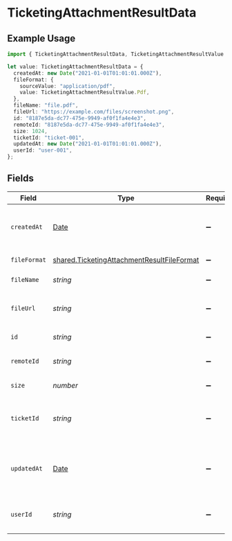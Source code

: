 # TicketingAttachmentResultData

## Example Usage

```typescript
import { TicketingAttachmentResultData, TicketingAttachmentResultValue } from "@stackone/stackone-client-ts/sdk/models/shared";

let value: TicketingAttachmentResultData = {
  createdAt: new Date("2021-01-01T01:01:01.000Z"),
  fileFormat: {
    sourceValue: "application/pdf",
    value: TicketingAttachmentResultValue.Pdf,
  },
  fileName: "file.pdf",
  fileUrl: "https://example.com/files/screenshot.png",
  id: "8187e5da-dc77-475e-9949-af0f1fa4e4e3",
  remoteId: "8187e5da-dc77-475e-9949-af0f1fa4e4e3",
  size: 1024,
  ticketId: "ticket-001",
  updatedAt: new Date("2021-01-01T01:01:01.000Z"),
  userId: "user-001",
};
```

## Fields

| Field                                                                                                           | Type                                                                                                            | Required                                                                                                        | Description                                                                                                     | Example                                                                                                         |
| --------------------------------------------------------------------------------------------------------------- | --------------------------------------------------------------------------------------------------------------- | --------------------------------------------------------------------------------------------------------------- | --------------------------------------------------------------------------------------------------------------- | --------------------------------------------------------------------------------------------------------------- |
| `createdAt`                                                                                                     | [Date](https://developer.mozilla.org/en-US/docs/Web/JavaScript/Reference/Global_Objects/Date)                   | :heavy_minus_sign:                                                                                              | The timestamp when the record was created                                                                       | 2021-01-01T01:01:01.000Z                                                                                        |
| `fileFormat`                                                                                                    | [shared.TicketingAttachmentResultFileFormat](../../../sdk/models/shared/ticketingattachmentresultfileformat.md) | :heavy_minus_sign:                                                                                              | The type of the file                                                                                            |                                                                                                                 |
| `fileName`                                                                                                      | *string*                                                                                                        | :heavy_minus_sign:                                                                                              | The name of the file                                                                                            | file.pdf                                                                                                        |
| `fileUrl`                                                                                                       | *string*                                                                                                        | :heavy_minus_sign:                                                                                              | The resource URL of the file                                                                                    | https://example.com/files/screenshot.png                                                                        |
| `id`                                                                                                            | *string*                                                                                                        | :heavy_minus_sign:                                                                                              | Unique identifier                                                                                               | 8187e5da-dc77-475e-9949-af0f1fa4e4e3                                                                            |
| `remoteId`                                                                                                      | *string*                                                                                                        | :heavy_minus_sign:                                                                                              | Provider's unique identifier                                                                                    | 8187e5da-dc77-475e-9949-af0f1fa4e4e3                                                                            |
| `size`                                                                                                          | *number*                                                                                                        | :heavy_minus_sign:                                                                                              | The size of the file                                                                                            | 1024                                                                                                            |
| `ticketId`                                                                                                      | *string*                                                                                                        | :heavy_minus_sign:                                                                                              | The reference ticket ID the attachment belongs to                                                               | ticket-001                                                                                                      |
| `updatedAt`                                                                                                     | [Date](https://developer.mozilla.org/en-US/docs/Web/JavaScript/Reference/Global_Objects/Date)                   | :heavy_minus_sign:                                                                                              | The timestamp when the record was last updated                                                                  | 2021-01-01T01:01:01.000Z                                                                                        |
| `userId`                                                                                                        | *string*                                                                                                        | :heavy_minus_sign:                                                                                              | The user who uploaded the file                                                                                  | user-001                                                                                                        |